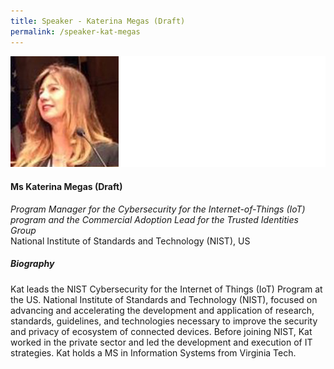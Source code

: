 ```yaml
---
title: Speaker - Katerina Megas (Draft)
permalink: /speaker-kat-megas
---
```

![Katerina Megas](/images/speakers/Megas-Katerina.jpg)

#### **Ms Katerina Megas (Draft)**

*Program Manager for the Cybersecurity for the Internet-of-Things (IoT) program and the Commercial Adoption Lead for the Trusted Identities Group*  
National Institute of Standards and Technology (NIST), US

##### **Biography**

Kat leads the NIST Cybersecurity for the Internet of Things (IoT) Program at the US. National Institute of Standards and Technology (NIST), focused on advancing and accelerating the development and application of research, standards, guidelines, and technologies necessary to improve the security and privacy of ecosystem of connected devices. Before joining NIST, Kat worked in the private sector and led the development and execution of IT strategies. Kat holds a MS in Information Systems from Virginia Tech.